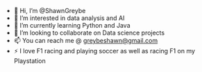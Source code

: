 - 👋 Hi, I’m @ShawnGreybe
- 👀 I’m interested in data analysis and AI
- 🌱 I’m currently learning Python and Java
- 💞️ I’m looking to collaborate on Data science projects
- 📫 You can reach me @ greybeshawn@gmail.com
- ⚡ I love F1 racing and playing soccer as well as racing F1 on my Playstation
<!---
ShawnGreybe/ShawnGreybe is a ✨ special ✨ repository because its `README.md` (this file) appears on your GitHub profile.
You can click the Preview link to take a look at your changes.
--->
